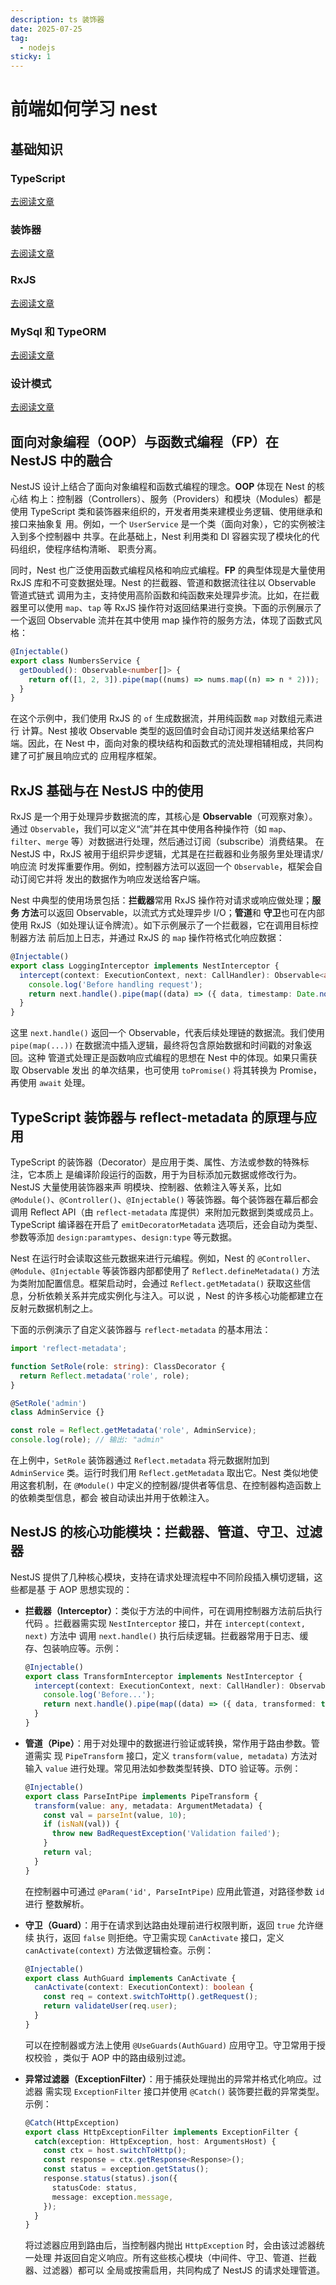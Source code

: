 ```yaml
---
description: ts 装饰器
date: 2025-07-25
tag:
  - nodejs
sticky: 1
---
```


# 前端如何学习 nest

## 基础知识

### TypeScript

[去阅读文章](../javascript/ts学习.md)

### 装饰器

[去阅读文章](../javascript/rxjs学习.md)

### RxJS

[去阅读文章](../javascript/rxjs学习.md)

### MySql 和 TypeORM

[去阅读文章](../backend/MySql和TypeORM.md)

### 设计模式

[去阅读文章](../backend/设计模式.md)

## 面向对象编程（OOP）与函数式编程（FP）在 NestJS 中的融合

NestJS 设计上结合了面向对象编程和函数式编程的理念。**OOP** 体现在 Nest 的核心结
构上：控制器（Controllers）、服务（Providers）和模块（Modules）都是使用
TypeScript 类和装饰器来组织的，开发者用类来建模业务逻辑、使用继承和接口来抽象复
用。例如，一个 `UserService` 是一个类（面向对象），它的实例被注入到多个控制器中
共享。在此基础上，Nest 利用类和 DI 容器实现了模块化的代码组织，使程序结构清晰、
职责分离。

同时，Nest 也广泛使用函数式编程风格和响应式编程。**FP** 的典型体现是大量使用
RxJS 库和不可变数据处理。Nest 的拦截器、管道和数据流往往以 Observable 管道式链式
调用为主，支持使用高阶函数和纯函数来处理异步流。比如，在拦截器里可以使用
`map`、`tap` 等 RxJS 操作符对返回结果进行变换。下面的示例展示了一个返回
Observable 流并在其中使用 map 操作符的服务方法，体现了函数式风格：

```typescript
@Injectable()
export class NumbersService {
  getDoubled(): Observable<number[]> {
    return of([1, 2, 3]).pipe(map((nums) => nums.map((n) => n * 2)));
  }
}
```

在这个示例中，我们使用 RxJS 的 `of` 生成数据流，并用纯函数 `map` 对数组元素进行
计算。Nest 接收 Observable 类型的返回值时会自动订阅并发送结果给客户端。因此，在
Nest 中，面向对象的模块结构和函数式的流处理相辅相成，共同构建了可扩展且响应式的
应用程序框架。

## RxJS 基础与在 NestJS 中的使用

RxJS 是一个用于处理异步数据流的库，其核心是 **Observable**（可观察对象）。通过
`Observable`，我们可以定义“流”并在其中使用各种操作符（如
`map`、`filter`、`merge` 等）对数据进行处理，然后通过订阅（subscribe）消费结果。
在 NestJS 中，RxJS 被用于组织异步逻辑，尤其是在拦截器和业务服务里处理请求/响应流
时发挥重要作用。例如，控制器方法可以返回一个 `Observable`，框架会自动订阅它并将
发出的数据作为响应发送给客户端。

Nest 中典型的使用场景包括：**拦截器**常用 RxJS 操作符对请求或响应做处理；**服务
方法**可以返回 Observable，以流式方式处理异步 I/O；**管道**和 **守卫**也可在内部
使用 RxJS（如处理认证令牌流）。如下示例展示了一个拦截器，它在调用目标控制器方法
前后加上日志，并通过 RxJS 的 `map` 操作符格式化响应数据：

```typescript
@Injectable()
export class LoggingInterceptor implements NestInterceptor {
  intercept(context: ExecutionContext, next: CallHandler): Observable<any> {
    console.log('Before handling request');
    return next.handle().pipe(map((data) => ({ data, timestamp: Date.now() })));
  }
}
```

这里 `next.handle()` 返回一个 Observable，代表后续处理链的数据流。我们使用
`pipe(map(...))` 在数据流中插入逻辑，最终将包含原始数据和时间戳的对象返回。这种
管道式处理正是函数响应式编程的思想在 Nest 中的体现。如果只需获取 Observable 发出
的单次结果，也可使用 `toPromise()` 将其转换为 Promise，再使用 `await` 处理。

## TypeScript 装饰器与 reflect-metadata 的原理与应用

TypeScript 的装饰器（Decorator）是应用于类、属性、方法或参数的特殊标注，它本质上
是编译阶段运行的函数，用于为目标添加元数据或修改行为。NestJS 大量使用装饰器来声
明模块、控制器、依赖注入等关系，比如
`@Module()`、`@Controller()`、`@Injectable()` 等装饰器。每个装饰器在幕后都会调用
Reflect API（由 `reflect-metadata` 库提供）来附加元数据到类或成员上。TypeScript
编译器在开启了 `emitDecoratorMetadata` 选项后，还会自动为类型、参数等添加
`design:paramtypes`、`design:type` 等元数据。

Nest 在运行时会读取这些元数据来进行元编程。例如，Nest 的
`@Controller`、`@Module`、`@Injectable` 等装饰器内部都使用了
`Reflect.defineMetadata()` 方法为类附加配置信息。框架启动时，会通过
`Reflect.getMetadata()` 获取这些信息，分析依赖关系并完成实例化与注入。可以说
，Nest 的许多核心功能都建立在反射元数据机制之上。

下面的示例演示了自定义装饰器与 `reflect-metadata` 的基本用法：

```typescript
import 'reflect-metadata';

function SetRole(role: string): ClassDecorator {
  return Reflect.metadata('role', role);
}

@SetRole('admin')
class AdminService {}

const role = Reflect.getMetadata('role', AdminService);
console.log(role); // 输出: "admin"
```

在上例中，`SetRole` 装饰器通过 `Reflect.metadata` 将元数据附加到 `AdminService`
类。运行时我们用 `Reflect.getMetadata` 取出它。Nest 类似地使用这套机制，在
`@Module()` 中定义的控制器/提供者等信息、在控制器构造函数上的依赖类型信息，都会
被自动读出并用于依赖注入。

## NestJS 的核心功能模块：拦截器、管道、守卫、过滤器

NestJS 提供了几种核心模块，支持在请求处理流程中不同阶段插入横切逻辑，这些都是基
于 AOP 思想实现的：

- **拦截器（Interceptor）**：类似于方法的中间件，可在调用控制器方法前后执行代码
  。拦截器需实现 `NestInterceptor` 接口，并在 `intercept(context, next)` 方法中
  调用 `next.handle()` 执行后续逻辑。拦截器常用于日志、缓存、包装响应等。示例：

  ```typescript
  @Injectable()
  export class TransformInterceptor implements NestInterceptor {
    intercept(context: ExecutionContext, next: CallHandler): Observable<any> {
      console.log('Before...');
      return next.handle().pipe(map((data) => ({ data, transformed: true })));
    }
  }
  ```

- **管道（Pipe）**：用于对处理中的数据进行验证或转换，常作用于路由参数。管道需实
  现 `PipeTransform` 接口，定义 `transform(value, metadata)` 方法对输入 `value`
  进行处理。常见用法如参数类型转换、DTO 验证等。示例：

  ```typescript
  @Injectable()
  export class ParseIntPipe implements PipeTransform {
    transform(value: any, metadata: ArgumentMetadata) {
      const val = parseInt(value, 10);
      if (isNaN(val)) {
        throw new BadRequestException('Validation failed');
      }
      return val;
    }
  }
  ```

  在控制器中可通过 `@Param('id', ParseIntPipe)` 应用此管道，对路径参数 `id` 进行
  整数解析。

- **守卫（Guard）**：用于在请求到达路由处理前进行权限判断，返回 `true` 允许继续
  执行，返回 `false` 则拒绝。守卫需实现 `CanActivate` 接口，定义
  `canActivate(context)` 方法做逻辑检查。示例：

  ```typescript
  @Injectable()
  export class AuthGuard implements CanActivate {
    canActivate(context: ExecutionContext): boolean {
      const req = context.switchToHttp().getRequest();
      return validateUser(req.user);
    }
  }
  ```

  可以在控制器或方法上使用 `@UseGuards(AuthGuard)` 应用守卫。守卫常用于授权校验
  ，类似于 AOP 中的路由级别过滤。

- **异常过滤器（ExceptionFilter）**：用于捕获处理抛出的异常并格式化响应。过滤器
  需实现 `ExceptionFilter` 接口并使用 `@Catch()` 装饰要拦截的异常类型。示例：

  ```typescript
  @Catch(HttpException)
  export class HttpExceptionFilter implements ExceptionFilter {
    catch(exception: HttpException, host: ArgumentsHost) {
      const ctx = host.switchToHttp();
      const response = ctx.getResponse<Response>();
      const status = exception.getStatus();
      response.status(status).json({
        statusCode: status,
        message: exception.message,
      });
    }
  }
  ```

  将过滤器应用到路由后，当控制器内抛出 `HttpException` 时，会由该过滤器统一处理
  并返回自定义响应。所有这些核心模块（中间件、守卫、管道、拦截器、过滤器）都可以
  全局或按需启用，共同构成了 NestJS 的请求处理管道。
